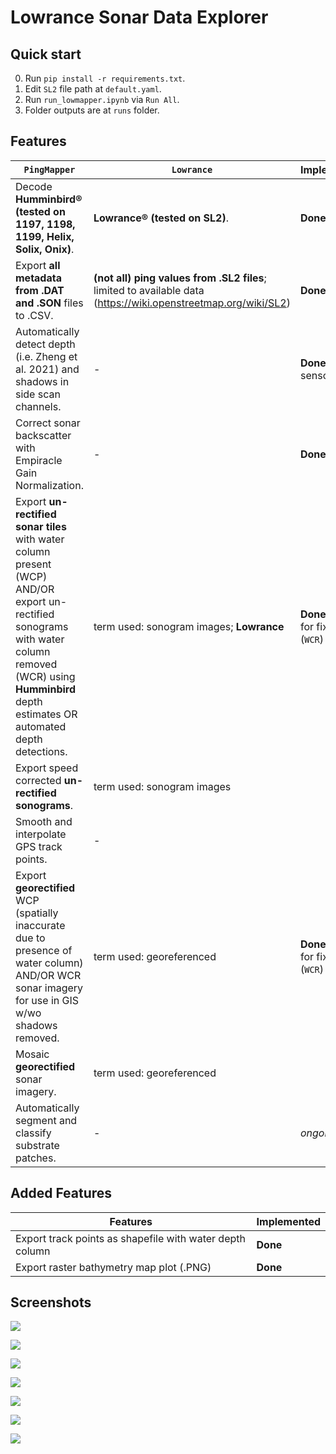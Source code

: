 # Lowrance Sonar Data Explorer

## Quick start
0. Run `pip install -r requirements.txt`.
1. Edit `SL2` file path at `default.yaml`.
2. Run `run_lowmapper.ipynb` via `Run All`.
3. Folder outputs are at `runs` folder.

## Features

| `PingMapper` | `Lowrance` | Implemented |
| - | - | - |
| Decode **Humminbird® (tested on 1197, 1198, 1199, Helix, Solix, Onix)**. | **Lowrance® (tested on SL2)**. | **Done** |
| Export **all metadata from .DAT and .SON** files to .CSV. | **(not all) ping values from .SL2 files**; limited to available data (https://wiki.openstreetmap.org/wiki/SL2) | **Done** | 
| Automatically detect depth (i.e. Zheng et al. 2021) and shadows in side scan channels. | - |**Done** (using sensor) |
| Correct sonar backscatter with Empiracle Gain Normalization. | - | **Done** |
| Export **un-rectified sonar tiles** with water column present (WCP) AND/OR export un-rectified sonograms with water column removed (WCR) using **Humminbird** depth estimates OR automated depth detections. | term used: sonogram images; **Lowrance** | **Done** (`WCP`); for fixing (`WCR`) |
| Export speed corrected **un-rectified sonograms**. | term used: sonogram images |  |
| Smooth and interpolate GPS track points. | - |  |
Export **georectified** WCP (spatially inaccurate due to presence of water column) AND/OR WCR sonar imagery for use in GIS w/wo shadows removed. | term used: georeferenced | **Done** (`WCP`); for fixing (`WCR`) |
| Mosaic **georectified** sonar imagery. | term used: georeferenced | |
| Automatically segment and classify substrate patches. | - | *ongoing* |


## Added Features
| Features | Implemented |
| - | - |
| Export track points as shapefile with water depth column | **Done** |
| Export raster bathymetry map plot (.PNG) | **Done** |

## Screenshots

![](images/csv.png)

![](images/downscan.png)

![](images/primary.png)

![](images/sidescan.png)

![](images/sidescan2.png)

![](images/pointsy.png)

![](images/bathy_map.png)